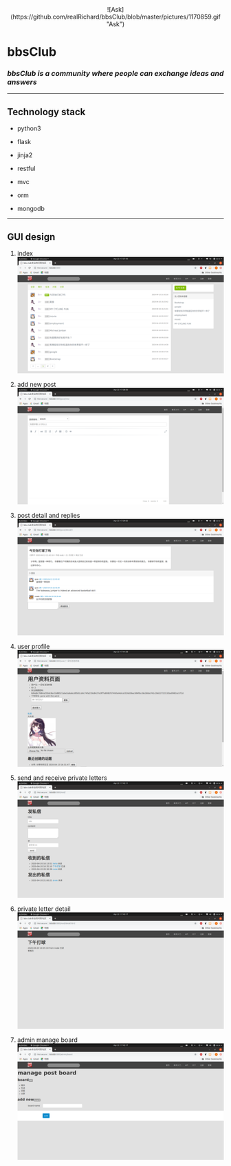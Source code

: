 <center>![Ask](https://github.com/realRichard/bbsClub/blob/master/pictures/1170859.gif "Ask")</center>

#   **bbsClub**

###  *bbsClub is a community where people can exchange ideas and answers*

***

##  **Technology stack**

-   python3

-   flask

-   jinja2

-   restful

-   mvc

-   orm

-   mongodb

***

##  **GUI design**

1. index 
![index](https://github.com/realRichard/bbsClub/blob/master/pictures/1.png "index")

2. add new post
![new_post](https://github.com/realRichard/bbsClub/blob/master/pictures/2.png "add_new_post")

3. post detail and replies
![post_detail_and_replies](https://github.com/realRichard/bbsClub/blob/master/pictures/3.png "post_detail_and_replies")

4. user profile
![user_profile](https://github.com/realRichard/bbsClub/blob/master/pictures/4.png "user_profile")

5. send and receive private letters
![send_and_receive_private_letters](https://github.com/realRichard/bbsClub/blob/master/pictures/5.png "send_and_receive_private_letters")

6. private letter detail
![private_letter_detail](https://github.com/realRichard/bbsClub/blob/master/pictures/7.png "private_letter_detail")

7. admin manage board
![administrator_manage_board](https://github.com/realRichard/bbsClub/blob/master/pictures/6.png "administrator_manage_board")









